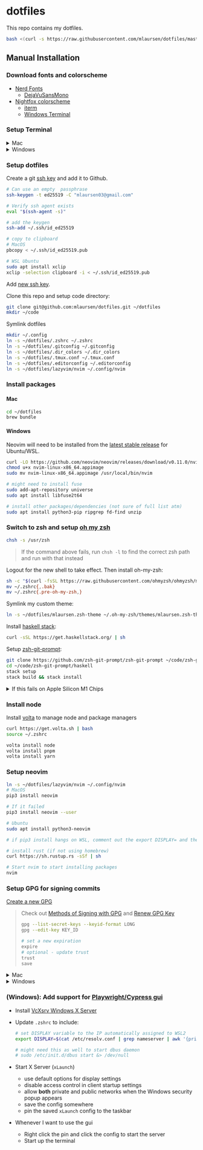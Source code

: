 # dotfiles

This repo contains my dotfiles.

```sh
bash <(curl -s https://raw.githubusercontent.com/mlaursen/dotfiles/master/init.sh)
```

## Manual Installation

### Download fonts and colorscheme

- [Nerd Fonts](https://github.com/ryanoasis/nerd-fonts)
  - [DejaVuSansMono](https://github.com/ryanoasis/nerd-fonts/releases/download/v3.1.1/DejaVuSansMono.zip)
- [Nightfox colorscheme](https://github.com/EdenEast/nightfox.nvim)
  - [iterm](https://github.com/EdenEast/nightfox.nvim/blob/main/extra/nightfox/nightfox.itermcolors)
  - [Windows Terminal](https://github.com/EdenEast/nightfox.nvim/blob/main/extra/nightfox/windows_terminal.json)

### Setup Terminal

<details>
  <summary>Mac</summary>

```sh
/bin/bash -c "$(curl -fsSL https://raw.githubusercontent.com/Homebrew/install/HEAD/install.sh)"
brew install git
brew cask install iterm2
```

Open iterm2

```sh
open ~/Downloads/nightfox.itermcolors
rm ~/Downloads/nightfox.itermcolors
```

Update profile as needed to use font and colorscheme.

</details>

<details>
  <summary>Windows</summary>

- Install Terminal from the App Store
- Install Ubuntu from the App Store
- Start Terminal and create simple `mlaursen` user
- Open the settings (`<ctrl-,>`)
  - Open the `settings.json` file
    - Paste the contents of `windows_terminal.json` into the themes section
  - Update the `Ubuntu` appearance to use font and colorscheme
- Symlink `wslview` to `xdg-open` so that `gx` and `gX` work
  - `sudo ln -s $(which wslview) /usr/local/bin/xdg-open`

</details>

### Setup dotfiles

Create a git
[ssh key](https://docs.github.com/en/authentication/connecting-to-github-with-ssh/generating-a-new-ssh-key-and-adding-it-to-the-ssh-agent?platform=linux)
and add it to Github.

```sh
# Can use an empty  passphrase
ssh-keygen -t ed25519 -C "mlaursen03@gmail.com"

# Verify ssh agent exists
eval "$(ssh-agent -s)"

# add the keygen
ssh-add ~/.ssh/id_ed25519

# copy to clipboard
# MacOS
pbcopy < ~/.ssh/id_ed25519.pub

# WSL Ubuntu
sudo apt install xclip
xclip -selection clipboard -i < ~/.ssh/id_ed25519.pub
```

Add [new ssh key](https://github.com/settings/ssh/new).

Clone this repo and setup code directory:

```sh
git clone git@github.com:mlaursen/dotfiles.git ~/dotfiles
mkdir ~/code
```

Symlink dotfiles

```sh
mkdir ~/.config
ln -s ~/dotfiles/.zshrc ~/.zshrc
ln -s ~/dotfiles/.gitconfig ~/.gitconfig
ln -s ~/dotfiles/.dir_colors ~/.dir_colors
ln -s ~/dotfiles/.tmux.conf ~/.tmux.conf
ln -s ~/dotfiles/.editorconfig ~/.editorconfig
ln -s ~/dotfiles/lazyvim/nvim ~/.config/nvim
```

### Install packages

#### Mac

```sh
cd ~/dotfiles
brew bundle
```

#### Windows

Neovim will need to be installed from the
[latest stable release](https://github.com/neovim/neovim/releases/latest) for
Ubuntu/WSL.

```sh
curl -LO https://github.com/neovim/neovim/releases/download/v0.11.0/nvim-linux-x86_64.appimage
chmod u+x nvim-linux-x86_64.appimage
sudo mv nvim-linux-x86_64.appimage /usr/local/bin/nvim

# might need to install fuse
sudo add-apt-repository universe
sudo apt install libfuse2t64

# install other packages/dependencies (not sure of full list atm)
sudo apt install python3-pip ripgrep fd-find unzip
```

### Switch to zsh and setup [oh my zsh](https://ohmyz.sh/)

```sh
chsh -s /usr/zsh
```

> If the command above fails, run `chsh -l` to find the correct zsh path and run
> with that instead

Logout for the new shell to take effect. Then install oh-my-zsh:

```sh
sh -c "$(curl -fsSL https://raw.githubusercontent.com/ohmyzsh/ohmyzsh/master/tools/install.sh)"
mv ~/.zshrc{,.bak}
mv ~/.zshrc{.pre-oh-my-zsh,}
```

Symlink my custom theme:

```sh
ln -s ~/dotfiles/mlaursen.zsh-theme ~/.oh-my-zsh/themes/mlaursen.zsh-theme
```

Install
[haskell stack](https://docs.haskellstack.org/en/stable/#how-to-install-stack):

```sh
curl -sSL https://get.haskellstack.org/ | sh
```

Setup [zsh-git-prompt](https://github.com/zsh-git-prompt/zsh-git-prompt):

```sh
git clone https://github.com/zsh-git-prompt/zsh-git-prompt ~/code/zsh-git-prompt
cd ~/code/zsh-git-prompt/haskell
stack setup
stack build && stack install
```

<details>
  <summary>If this fails on Apple Silicon M1 Chips</summary>

I got it to work by updating the `haskell/stack.yaml` file with:

```diff
diff --git a/haskell/stack.yaml b/haskell/stack.yaml
index 7c9ea71..b4b5a22 100644
--- a/haskell/stack.yaml
+++ b/haskell/stack.yaml
@@ -1,14 +1,18 @@
# For more information, see: https://github.com/commercialhaskell/stack/blob/release/doc/yaml_configuration.md

# Specifies the GHC version and set of packages available (e.g., lts-3.5, nightly-2015-09-21, ghc-7.10.2)
-resolver: lts-5.0
+resolver:
+  compiler: ghc-8.10.7

# Local packages, usually specified by relative directory name
packages:
- '.'

# Packages to be pulled from upstream that are not in the resolver (e.g., acme-missiles-0.3)
-extra-deps: []
+extra-deps:
+  - QuickCheck-2.14.2
+  - random-1.2.1.1
+  - splitmix-0.1.0.4

# Override default flag values for local packages and extra-deps
flags: {}
```

</details>

### Install node

Install [volta](volta.sh) to manage node and package managers

```sh
curl https://get.volta.sh | bash
source ~/.zshrc

volta install node
volta install pnpm
volta install yarn
```

### Setup neovim

```sh
ln -s ~/dotfiles/lazyvim/nvim ~/.config/nvim
# MacOS
pip3 install neovim

# If it failed
pip3 install neovim --user

# Ubuntu
sudo apt install python3-neovim

# if pip3 install hangs on WSL, comment out the export DISPLAY= and the next line in the .zshrc

# install rust (if not using homebrew)
curl https://sh.rustup.rs -sSf | sh

# Start nvim to start installing packages
nvim
```

### Setup GPG for signing commits

[Create a new GPG](https://docs.github.com/en/authentication/managing-commit-signature-verification/adding-a-new-gpg-key-to-your-github-account)

> Check out
> [Methods of Signing with GPG](https://gist.github.com/troyfontaine/18c9146295168ee9ca2b30c00bd1b41e)
> and
> [Renew GPG Key](https://gist.github.com/krisleech/760213ed287ea9da85521c7c9aac1df0)
>
> ```sh
> gpg --list-secret-keys --keyid-format LONG
> gpg --edit-key KEY_ID
>
> # set a new expiration
> expire
> # optional - update trust
> trust
> save
> ```

<details>
  <summary>Mac</summary>

```sh
ln -s ~/dotfiles/install/mac/gpg.conf ~/.gnupg/gpg.conf
ln -s ~/dotfiles/install/mac/gpg-agent.conf ~/.gnupg/gpg-agent.conf
```

</details>

<details>
  <summary>Windows</summary>

- [Create a new GPG](https://docs.github.com/en/authentication/managing-commit-signature-verification/adding-a-new-gpg-key-to-your-github-account)
- Export the GPG key:
  `gpg --armor --export-secret-keys UUID_OF_GPG_KEY > private.cert`
- Copy the `private.cert` to Windows Download folder by navigating to
  `\\wsl$\Ubuntu\home\mlaursen`
- [Install Kleopatra](https://www.gpg4win.org/)
  - Uncheck everything except for the required one and Kleopatra
- Import the `private.cert` into Kleopatra and then certify the new
  `private.cert`
- Increase the passphrase duration
  - `Ctrl+Shift+,` -> `GnuPG System` -> `Private Keys` -> Update all caches to
    `28800`

```sh
# fo for the RSA one and 4096 bytes
gpg --full-generate-key

gpg --armor --export {UUID_OF_GPG_KEY} | xclip -sel clip
# Navigate to https://github.com/settings/gpg/new and paste

# not sure if the Kleopatra steps are required, but here's the private.cert
gpg --armor --export {UUID_OF_GPG_KEY} > private.cert

ln -s ~/dotfiles/install/windows/gpg-agent.conf ~/.gnupg/gpg-agent.conf
gpg-connect-agent reloadagent /bye
```

</details>

### (Windows): Add support for [Playwright/Cypress gui](https://wilcovanes.ch/articles/setting-up-the-cypress-gui-in-wsl2-ubuntu-for-windows-10/)

- Install [VcXsrv Windows X Server](https://sourceforge.net/projects/vcxsrv/)
- Update `.zshrc` to include:

  ```sh
  # set DISPLAY variable to the IP automatically assigned to WSL2
  export DISPLAY=$(cat /etc/resolv.conf | grep nameserver | awk '{print $2; exit;}'):0.0

  # might need this as well to start dbus daemon
  # sudo /etc/init.d/dbus start &> /dev/null
  ```

- Start X Server (`xLaunch`)
  - use default options for display settings
  - disable access control in client startup settings
  - allow **both** private and public networks when the Windows security popup
    appears
  - save the config somewhere
  - pin the saved `xLaunch` config to the taskbar
- Whenever I want to use the gui
  - Right click the pin and click the config to start the server
  - Start up the terminal
